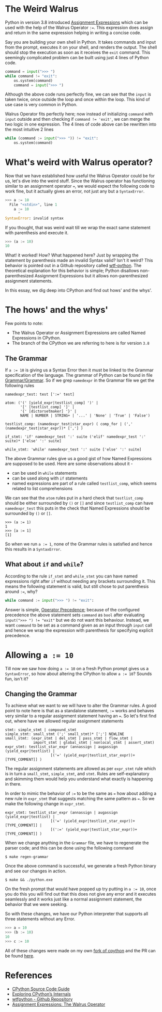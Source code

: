# The Weird Walrus

Python in version 3.8 introduced [Assignment Expressions](https://realpython.com/lessons/assignment-expressions/) which can be used with the help of the Walrus Operator `:=`. This expression does assign and return in the same expression helping in writing a concise code.

Say you are building your own shell in Python. It takes commands and input from the prompt, executes it on your shell, and renders the output. The shell should stop the execution as soon as it receives the `exit` command. This seemingly complicated problem can be built using just 4 lines of Python code.

```python
command = input(">>> ")
while command != "exit":
    os.system(command)
    command = input(">>> ")
```

Although the above code runs perfectly fine, we can see that the `input` is taken twice, once outside the loop and once within the loop. This kind of use case is very common in Python.

Walrus Operator fits perfectly here; now instead of initializing `command` with `input` outside and then checking if `command != 'exit'`, we can merge the two logic in one expression. The 4 lines of code above can be rewritten into the most intuitive 2 lines

```python
while (command := input(">>> ")) != "exit":
    os.system(command)
```

# What's weird with Walrus operator?

Now that we have established how useful the Walrus Operator could be for us, let's dive into the weird stuff. Since the Walrus operator has functioning similar to an assignment operator `=`, we would expect the following code to work fine, but it actually gives an error, not just any but a `SyntaxError`.

```python
>>> a := 10
  File "<stdin>", line 1
    a := 10
      ^
SyntaxError: invalid syntax
```

If you thought, that was weird wait till we wrap the exact same statement with parenthesis and execute it.

```python
>>> (a := 10)
10
```

What! it worked! How? What happened here? Just by wrapping the statement by parenthesis made an invalid Syntax valid? Isn't it weird? This behavior is pointed out in a Github repository called [wtf-python](https://github.com/satwikkansal/wtfpython#-first-things-first-). The theoretical explanation for this behavior is simple; Python disallows non-parenthesized Assignment Expressions but it allows non-parenthesized assignment statements.

In this essay, we dig deep into CPython and find out hows' and the whys'.

# The hows' and the whys'

Few points to note:

- The Walrus Operator or Assignment Expressions are called Named Expressions in CPython.
- The branch of the CPython we are referring to here is for version `3.8`

## The Grammar

If `a := 10` is giving us a Syntax Error then it must be linked to the Grammar specification of the language. The grammar of Python can be found in file [Grammar/Grammar](https://github.com/python/cpython/blob/3.8/Grammar/Grammar). So if we grep `namedexpr` in the Grammar file we get the following rules

```
namedexpr_test: test [':=' test]

atom: ('(' [yield_expr|testlist_comp] ')' |
       '[' [testlist_comp] ']' |
       '{' [dictorsetmaker] '}' |
       NAME | NUMBER | STRING+ | '...' | 'None' | 'True' | 'False')

testlist_comp: (namedexpr_test|star_expr) ( comp_for | (',' (namedexpr_test|star_expr))* [','] )

if_stmt: 'if' namedexpr_test ':' suite ('elif' namedexpr_test ':' suite)* ['else' ':' suite]

while_stmt: 'while' namedexpr_test ':' suite ['else' ':' suite]
```

The above Grammar rules give us a good gist of how Named Expressions are supposed to be used. Here are some observations about it -

- can be used in `while` statements
- can be used along with `if` statements
- named expressions are part of a rule called `testlist_comp`, which seems related to list comprehensions

We can see that the `atom` rules put in a hard check that `testlist_comp` should be either surrounded by `()` or `[]` and since `testlist_comp` can have `namedexpr_test` this puts in the check that Named Expressions should be surrounded by `()` or `[]`. 

```
>>> (a := 1)
1
>>> [a := 1]
[1]
```

So when we run `a := 1`, none of the Grammar rules is satisfied and hence this results in a `SyntaxError`.

## What about `if` and `while`?

According to the rule `if_stmt` and `while_stmt` you can have named expressions right after `if` without needing any brackets surrounding it. This means the following statement is valid, but still chose to put parenthesis around `:=`, why?

```python
while command := input(">>> ") != "exit":
```

Answer is simple, [Operator Precedence](https://en.wikipedia.org/wiki/Order_of_operations); because of the configured precedence the above statement sets `command` as `bool` after evaluating `input(">>> ") != "exit"` but we do not want this behaviour. Instead, we want `command` to be set as a command given as an input through `input` call and hence we wrap the expression with parenthesis for specifying explicit precedence.

# Allowing `a := 10`

Till now we saw how doing `a := 10` on a fresh Python prompt gives us a `SyntaxError`, so how about altering the CPython to allow `a := 10`? Sounds fun, isn't it?

## Changing the Grammar

To achieve what we want to we will have to alter the Grammar rules. A good point to note here is that as a standalone statement, `:=` works and behaves very similar to a regular assignment statement having an `=`. So let's first find out, where have we allowed regular assignment statements 

```
stmt: simple_stmt | compound_stmt
simple_stmt: small_stmt (';' small_stmt)* [';'] NEWLINE
small_stmt: (expr_stmt | del_stmt | pass_stmt | flow_stmt |
             import_stmt | global_stmt | nonlocal_stmt | assert_stmt)
expr_stmt: testlist_star_expr (annassign | augassign (yield_expr|testlist) |
                     [('=' (yield_expr|testlist_star_expr))+ [TYPE_COMMENT]] )
```

The regular assignment statements are allowed as per `expr_stmt` rule which is in turn a `small_stmt`, `simple_stmt`, and `stmt`. Rules are self-explanatory and skimming them would help you understand what exactly is happening in there.

In order to mimic the behavior of `:=` to be the same as `=` how about adding a new rule in `expr_stmt` that suggests matching the same pattern as `=`. So we make the following change in `expr_stmt`.

```
expr_stmt: testlist_star_expr (annassign | augassign (yield_expr|testlist) |
                     [('=' (yield_expr|testlist_star_expr))+ [TYPE_COMMENT]] |
                     [(':=' (yield_expr|testlist_star_expr))+ [TYPE_COMMENT]] )
```

When we change anything in the `Grammar` file, we have to regenerate the parser code; and this can be done using the following command

```
$ make regen-grammar
```

Once the above command is successful, we generate a fresh Python binary and see our changes in action.

```
$ make && ./python.exe
```

On the fresh prompt that would have popped up try putting in `a := 10`, once you do this you will find out that this does not give any error and it executes seamlessly and it works just like a normal assignment statement, the behavior that we were seeking.

So with these changes, we have our Python interpreter that supports all three statements without any Error.

```python
>>> a = 10
>>> (b := 10)
10
>>> c := 10
```

All of these changes were made on my own [fork of cpython](https://github.com/arpitbbhayani/cpython) and the PR can be found [here](https://github.com/arpitbbhayani/cpython/pull/8).

# References

- [CPython Source Code Guide](https://realpython.com/cpython-source-code-guide/)
- [Exploring CPython’s Internals](https://devguide.python.org/exploring/)
- [wtfpython - Github Repository](https://github.com/satwikkansal/wtfpython)
- [Assignment Expressions: The Walrus Operator](https://realpython.com/lessons/assignment-expressions/)
